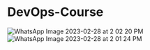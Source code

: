 # DevOps-Course
![WhatsApp Image 2023-02-28 at 2 02 20 PM](https://user-images.githubusercontent.com/98783366/222221428-b108472c-7858-409e-b9e0-5cc54f6e6210.jpeg)
![WhatsApp Image 2023-02-28 at 2 01 24 PM](https://user-images.githubusercontent.com/98783366/222221623-bab4bdb7-ef8a-4aae-8260-17a57d25eb94.jpeg)

